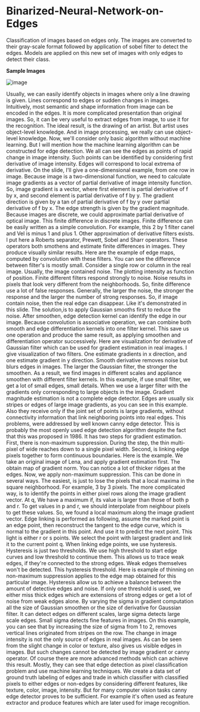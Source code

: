 # Binarized-Neural-Network-on-Edges
Classification of images based on edges only. The images are converted to their gray-scale format followed by application of sobel filter to detect the edges. Models are applied on this new set of images with only edges to detect their class.

**Sample Images**


![image](https://user-images.githubusercontent.com/65457437/137621498-8d913a18-1ae5-4c8e-91e4-b75f1cbc7e24.png)


Usually, we can easily identify objects in images where only a line drawing is given. Lines correspond to edges or sudden changes in images. Intuitively, most semantic and shape information from image can be encoded in the edges. It is more complicated presentation than original images. So, it can be very useful to extract edges from image, to use it for the recognition. The ideal result, is the drawing of an artist. But artist uses object-level knowledge. And in image processing, we really can use object-level knowledge. Now, we'll consider only basic algorithm without machine learning. But I will mention how the machine learning algorithm can be constructed for edge detection. We all can see the edges as points of rapid change in image intensity. Such points can be identified by considering first derivative of image intensity. Edges will correspond to local extrema of derivative. On the slide, I'll give a one-dimensional example, from one row in image. Because image is a two-dimensional function, we need to calculate image gradients as a vector of partial derivative of image intensity function. So, image gradient is a vector, where first element is partial derivative of f by x, and second element is partial derivative of f by y. The gradient direction is given by a tan of partial derivative of f by y over partial derivative of f by x. The edge strength is given by the gradient magnitude. Because images are discrete, we could approximate partial derivative of optical image. This finite difference in discrete images. Finite difference can be easily written as a simple convolution. For example, this 2 by 1 filter canel and Vel is minus 1 and plus 1. Other approximation of derivative filters exists. I put here a Roberts separator, Prewett, Sobel and Sharr operators. These operators both smothens and estimate finite differences in images. They produce visually similar results. Here are the example of edge maps, computed by convolution with these filters. You can see the difference between filter's is mostly small. Consider a single row or column in the real image. Usually, the image contained noise. The plotting intensity as function of position. Finite different filters respond strongly to noise. Noise results in pixels that look very different from the neighborhoods. So, finite difference use a lot of false responses. Generally, the larger the noise, the stronger the response and the larger the number of strong responses. So, if image contain noise, then the real edge can disappear. Like it's demonstrated in this slide. The solution,is to apply Gaussian smooths first to reduce the noise. After smoothen, edge detection kernel can identify the edge in our image. Because convolution is associative operation, we can combine both smooth and edge differentiation kernels into one filter kernel. This save us one operation and produce the same result, as applying smoothen and differentiation operator successively. Here are visualization for derivative of Gaussian filter which can be used for gradient estimation in real images. I give visualization of two filters. One estimate gradients in x direction, and one estimate gradient in y direction. Smooth derivative removes noise but blurs edges in images. The larger the Gaussian filter, the stronger the smoothen. As a result, we find images in different scales and appliance smoothen with different filter kernels. In this example, if use small filter, we get a lot of small edges, small details. When we use a larger filter with the gradients only corresponding to large objects in the image. Gradient magnitude estimation is not a complete edge detector. Edges are usually six stripes or edges of large image gradients, as you can see in this example. Also they receive only if the joint set of points is large gradients, without connectivity information that link neighboring points into real edges. This problems, were addressed by well known canny edge detector. This is probably the most openly used edge detection algorithm despite the fact that this was proposed in 1986. It has two steps for gradient estimation. First, there is non-maximum suppression. During the step, the thin multi-pixel of wide reaches down to a single pixel width. Second, is linking edge pixels together to form continuous boundaries. Here is the example. We take an original image of Lena, and apply gradient estimation first. The obtain map of gradient norm. You can notice a lot of thicker ridges at the edges. Now, we apply non-maximum suppression. This can be done in several ways. The easiest, is just to lose the pixels that a local maxima in the square neighborhood. For example, 3 by 3 pixels. The more complicated way, is to identify the points in either pixel rows along the image gradient vector. At q, We have a maximum if, its value is larger than those of both p and r. To get values in p and r, we should interpolate from neighbour pixels to get these values. So, we found a local maximum along the image gradient vector. Edge linking is performed as following, assume the marked point is an edge point, then reconstruct the tangent to the edge curve, which is normal to the gradient in this point. And use it to predict the next point. This light is either r or s points. We select the point with largest gradient and link it to the current point q. When linking edge points, we use hysteresis. Hysteresis is just two thresholds. We use high threshold to start edge curves and low threshold to continue them. This allows us to trace weak edges, if they're connected to the strong edges. Weak edges themselves won't be detected. This hysteresis threshold. Here is example of thinning on non-maximum suppression applies to the edge map obtained for this particular image. Hysteresis allow us to achieve a balance between the amount of detective edges and noise. If only one threshold is used, we either miss thick edges which are extensions of strong edges or get a lot of noise from weak edges alone. By varying the sigma in gradient computation all the size of Gaussian smoothen or the size of derivative for Gaussian filter. It can detect edges on different scales, large sigma detects large scale edges. Small sigma detects fine features in images. On this example, you can see that by increasing the size of sigma from 1 to 2, removes vertical lines originated from stripes on the row. The change in image intensity is not the only source of edges in real images. As can be seen from the slight change in color or texture, also gives us visible edges in images. But such changes cannot be detected by image gradient or canny operator. Of course there are more advanced methods which can achieve this result. Mostly, they can see that edge detection as pixel classification problem and use machine learning techniques. We create a data set of ground truth labeling of edges and trade in which classifier with classified pixels to either edges or non-edges by considering different features, like texture, color, image, intensity. But for many computer vision tasks canny edge detector proves to be sufficient. For example it's often used as feature extractor and produce features which are later used for image recognition.
